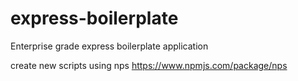 # express-boilerplate
Enterprise grade express boilerplate application

create new scripts using nps
https://www.npmjs.com/package/nps